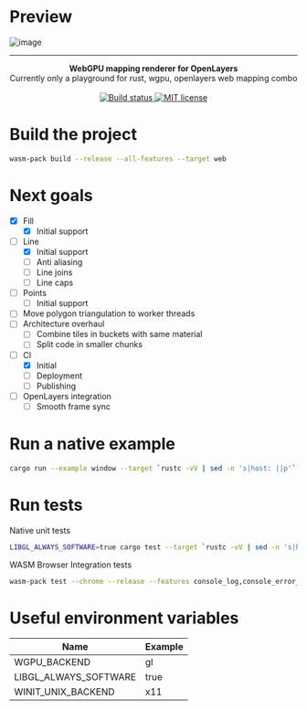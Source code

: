 # Preview

![image](https://user-images.githubusercontent.com/581407/205440021-d99e2a8e-b83f-4032-a237-2b8d0fca2c6d.png)

---
<div align="center">
  <strong>WebGPU mapping renderer for OpenLayers</strong>
</div>
<div align="center">
  Currently only a playground for rust, wgpu, openlayers web mapping combo
</div>
<br>
<div align="center">
  <a href="https://github.com/codeart1st/wgpu-layers/actions/workflows/ci.yml">
    <img src="https://github.com/codeart1st/wgpu-layers/actions/workflows/ci.yml/badge.svg" alt="Build status"/>
  </a>
  <a href="https://github.com/codeart1st/wgpu-layers/blob/main/LICENSE">
    <img src="https://img.shields.io/github/license/codeart1st/wgpu-layers" alt="MIT license"/>
  </a>
</div>

# Build the project

```sh
wasm-pack build --release --all-features --target web
```

# Next goals

- [x] Fill
  - [x] Initial support
- [ ] Line
  - [x] Initial support
  - [ ] Anti aliasing
  - [ ] Line joins
  - [ ] Line caps
- [ ] Points
  - [ ] Initial support
- [ ] Move polygon triangulation to worker threads
- [ ] Architecture overhaul
  - [ ] Combine tiles in buckets with same material
  - [ ] Split code in smaller chunks
- [ ] CI
  - [x] Initial
  - [ ] Deployment
  - [ ] Publishing
- [ ] OpenLayers integration
  - [ ] Smooth frame sync

# Run a native example

```sh
cargo run --example window --target `rustc -vV | sed -n 's|host: ||p'`
```

# Run tests

Native unit tests
```sh
LIBGL_ALWAYS_SOFTWARE=true cargo test --target `rustc -vV | sed -n 's|host: ||p'` -- --nocapture
```

WASM Browser Integration tests
```sh
wasm-pack test --chrome --release --features console_log,console_error_panic_hook --test '*'
```

# Useful environment variables

| Name                  | Example |
| --------------------- | ------- |
| WGPU_BACKEND          | gl      |
| LIBGL_ALWAYS_SOFTWARE | true    |
| WINIT_UNIX_BACKEND    | x11     |

